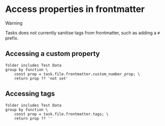 # Access properties in frontmatter

> [!warning]
> Tasks does not currently sanitise tags from frontmatter, such as adding a  `#` prefix.
>
## Accessing a custom property

```tasks
folder includes Test Data
group by function \
    const prop = task.file.frontmatter.custom_number_prop; \
    return prop ?? 'not set'
```

## Accessing tags

```tasks
folder includes Test Data
group by function \
    const prop = task.file.frontmatter.tags; \
    return prop ?? ''
```
